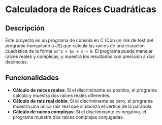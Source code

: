 # Calculadora de Raíces Cuadráticas

## Descripción

Este proyecto es un programa de consola en C (Con un link de test del programa transpilado a JS) que calcula las raíces de una ecuación cuadrática de la forma `ax^2 + bx + c = 0`. El programa puede manejar raíces reales y complejas, y muestra los resultados con precisión a dos decimales.

## Funcionalidades

- **Cálculo de raíces reales**: Si el discriminante es positivo, el programa calcula y muestra dos raíces reales diferentes.
- **Cálculo de raíz real doble**: Si el discriminante es cero, el programa muestra una única raíz real que simboliza el vértice de la parábola.
- **Cálculo de raíces complejas**: Si el discriminante es negativo, el programa muestra dos raíces complejas conjugadas.
